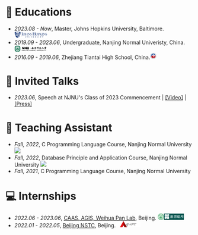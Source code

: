 
# 📖 Educations
- *2023.08 - Now*, Master, Johns Hopkins University, Baltimore.<img src='/images/logo/jhu.png' style="height: 1.2em;">
- *2019.09 - 2023.06*, Undergraduate, Nanjing Normal Univeristy, China.<img src='/images/logo/nnu.svg' style="height: 1.2em;">
- *2016.09 - 2019.06*, Zhejiang Tiantai High School, China.<img src='/images/logo/ttzx.png' style="height: 1.2em;">

# 💬 Invited Talks
- *2023.06*, Speech at NJNU's Class of 2023 Commencement \| [\[Video\]](https://www.bilibili.com/video/BV1PX4y1s7P7) \| [\[Press\]](http://news.njnu.edu.cn/info/1107/100226.htm)

# 📝 Teaching Assistant
- *Fall, 2022*,  C Programming Language Course, Nanjing Normal University
[![](https://img.shields.io/github/stars/nnucs/C2022FALL?style=social&label=Code+Stars)](https://github.com/nnucs/C2022FALL)
- *Fall, 2022*, Database Principle and Application Course, Nanjing Normal University
[![](https://img.shields.io/github/stars/nnucs/DB2022FALL?style=social&label=Code+Stars)](https://github.com/nnucs/DB2022FALL)
- *Fall, 2021*, C Programming Language Course, Nanjing Normal University  

# 💻 Internships
<!-- - *2021.06 - 2021.09*, Alibaba, Hangzhou.
- *2019.05 - 2020.02*, [EnjoyMusic](https://enjoymusic.ai/), Hangzhou.
- *2019.02 - 2019.05*, [YiWise](https://www.yiwise.com/), Hangzhou.
- *2018.08 - 2019.02*, [MSRA, machine learning Group](https://www.microsoft.com/en-us/research/group/machine-learning-research-group/), Beijing.
- *2018.01 - 2018.06*, [NetEase, AI department](https://hr.163.com/zc/12-ai/index.html), Hangzhou.
- *2017.08 - 2018.12*, DashBase (acquired by [Cisco](https://blogs.cisco.com/news/349511)), Hangzhou. -->
- *2022.06 - 2023.06*, [CAAS, AGIS, Weihua Pan Lab](https://agis.caas.cn/en/research/principalinvestigator/253198.htm), Beijing. <img src='/images/logo/caas.png' style="height: 1.2em;"><img src='/images/logo/agis.png' style="height: 1.2em;">
- *2022.01 - 2022.05*, [Beijing NSTC](http://www.bjnstc.com/), Beijing.<img src='/images/logo/bjnstc.png' style="height: 1.2em;">

